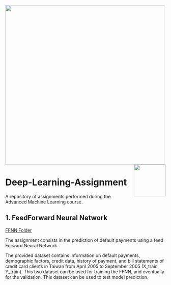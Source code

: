 <p float="left">
 <img src="https://github.com/DSLogo.png" width = "500"/>
 <img src="https://github.com/BicoccaLogo.png" width = "100" align="right"/>
</p>

# Deep-Learning-Assignment
A repository of assignments performed during the Advanced Machine Learning course. 

## 1. FeedForward Neural Network

[FFNN Folder](Assignment1-FFNN/)

The assignment consists in the prediction of default payments using a feed Forward Neural Network.

The provided dataset contains information on default payments, demographic factors, credit data, history of payment, and bill statements of credit card clients in Taiwan from April 2005 to September 2005 (X_train, Y_train). This two dataset can be used for training the FFNN, and eventually for the validation. This dataset can be used to test model prediction.

